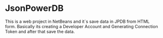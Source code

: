 # JsonPowerDB
This is a web project in NetBeans and it`s save data in JPDB from HTML form. Basically its creating a Developer Account and Generating Connection Token and after that save the data.
